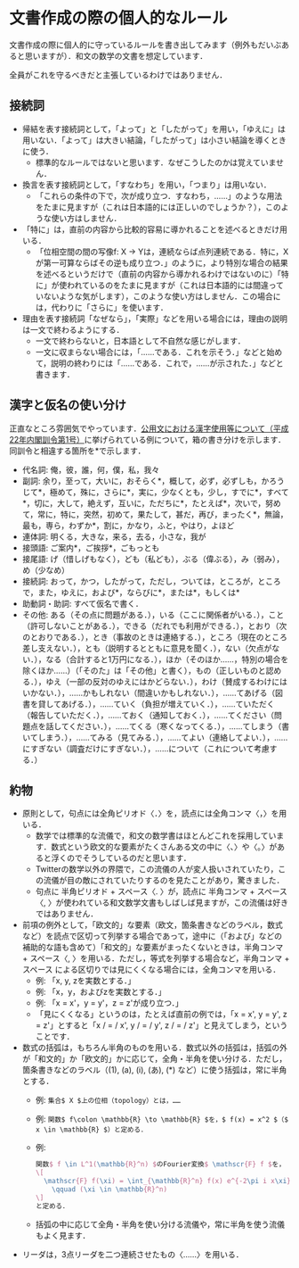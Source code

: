 # 文書作成の際の個人的なルール

文書作成の際に個人的に守っているルールを書き出してみます（例外もだいぶあると思いますが）．和文の数学の文書を想定しています．

全員がこれを守るべきだと主張しているわけではありません．

## 接続詞

- 帰結を表す接続詞として，「よって」と「したがって」を用い，「ゆえに」は用いない．「よって」は大きい結論，「したがって」は小さい結論を導くときに使う．
  - 標準的なルールではないと思います．なぜこうしたのかは覚えていません．
- 換言を表す接続詞として，「すなわち」を用い，「つまり」は用いない．
  - 「これらの条件の下で，次が成り立つ．すなわち，……」のような用法をたまに見ますが（これは日本語的には正しいのでしょうか？），このような使い方はしません．
- 「特に」は，直前の内容から比較的容易に導かれることを述べるときだけ用いる．
  - 「位相空間の間の写像f: X → Yは，連続ならば点列連続である．特に，Xが第一可算ならばその逆も成り立つ．」のように，より特別な場合の結果を述べるというだけで（直前の内容から導かれるわけではないのに）「特に」が使われているのをたまに見ますが（これは日本語的には間違っていないような気がします），このような使い方はしません．この場合には，代わりに「さらに」を使います．
- 理由を表す接続詞「なぜなら」，「実際」などを用いる場合には，理由の説明は一文で終わるようにする．
  - 一文で終わらないと，日本語として不自然な感じがします．
  - 一文に収まらない場合には，「……である．これを示そう．」などと始めて，説明の終わりには「……である．これで，……が示された．」などと書きます．

## 漢字と仮名の使い分け

正直なところ雰囲気でやっています．[公用文における漢字使用等について（平成22年内閣訓令第1号）](https://www.bunka.go.jp/kokugo_nihongo/sisaku/joho/joho/kijun/naikaku/kanji/index.html)に挙げられている例について，箱の書き分けを示します．同訓令と相違する箇所を\*で示します．

- 代名詞: 俺，彼，誰，何，僕，私，我々
- 副詞: 余り，至って，大いに，おそらく\*，概して，必ず，必ずしも，かろうじて\*，極めて，殊に，さらに\*，実に，少なくとも，少し，すでに\*，すべて\*，切に，大して，絶えず，互いに，ただちに\*，たとえば\*，次いで，努めて，常に，特に，突然，初めて，果たして，甚だ，再び，まったく\*，無論，最も，専ら，わずか\*，割に，かなり，ふと，やはり，よほど
- 連体詞: 明くる，大きな，来る，去る，小さな，我が
- 接頭語: ご案内\*，ご挨拶\*，ごもっとも
- 接尾語: げ（惜しげもなく），ども（私ども），ぶる（偉ぶる），み（弱み），め（少なめ）
- 接続詞: おって，かつ，したがって，ただし，ついては，ところが，ところで，また，ゆえに，および\*，ならびに\*，または\*，もしくは\*
- 助動詞・助詞: すべて仮名で書く．
- その他: ある（その点に問題がある．），いる（ここに関係者がいる．），こと（許可しないことがある．），できる（だれでも利用ができる．），とおり（次のとおりである．），とき（事故のときは連絡する．），ところ（現在のところ差し支えない．），とも（説明するとともに意見を聞く．），ない（欠点がない．），なる（合計すると1万円になる．），ほか（そのほか……，特別の場合を除くほか……）（「そのた」は「その他」と書く），もの（正しいものと認める．），ゆえ（一部の反対のゆえにはかどらない．），わけ（賛成するわけにはいかない．），……かもしれない（間違いかもしれない．），……てあげる（図書を貸してあげる．），……ていく（負担が増えていく．），……ていただく（報告していただく．），……ておく（通知しておく．），……てください（問題点を話してください．），……てくる（寒くなってくる．），……てしまう（書いてしまう．），……てみる（見てみる．），……てよい（連絡してよい．），……にすぎない（調査だけにすぎない．），……について（これについて考慮する．）

## 約物

- 原則として，句点には全角ピリオド〈．〉を，読点には全角コンマ〈，〉を用いる．
  - 数学では標準的な流儀で，和文の数学書はほとんどこれを採用しています．数式という欧文的な要素がたくさんある文の中に〈、〉や〈。〉があると浮くのでそうしているのだと思います．
  - Twitterの数学以外の界隈で，この流儀の人が変人扱いされていたり，この流儀が目の敵にされていたりするのを見たことがあり，驚きました．
  - 句点に 半角ピリオド + スペース〈. 〉が，読点に 半角コンマ + スペース〈, 〉が使われている和文数学文書もしばしば見ますが，この流儀は好きではありません．
- 前項の例外として，「欧文的」な要素（欧文，箇条書きなどのラベル，数式など）を読点で区切って列挙する場合であって，途中に（「および」などの補助的な語も含めて）「和文的」な要素がまったくないときは，半角コンマ + スペース〈, 〉を用いる．ただし，等式を列挙する場合など，半角コンマ + スペース による区切りでは見にくくなる場合には，全角コンマを用いる．
  - 例: 「x, y, zを実数とする．」
  - 例: 「x，y，およびzを実数とする．」
  - 例: 「x = x'，y = y'，z = z'が成り立つ．」
  - 「見にくくなる」というのは，たとえば直前の例では，「x = x', y = y', z = z'」とすると「x / = / x', y / = / y', z / = / z'」と見えてしまう，ということです．
- 数式の括弧は，もちろん半角のものを用いる．数式以外の括弧は，括弧の外が「和文的」か「欧文的」かに応じて，全角・半角を使い分ける．ただし，箇条書きなどのラベル（(1), (a), (i), (あ), (\*) など）に使う括弧は，常に半角とする．
  - 例: `集合$ X $上の位相（topology）とは，……`
  - 例: `関数$ f\colon \mathbb{R} \to \mathbb{R} $を，$ f(x) = x^2 $（$ x \in \mathbb{R} $）と定める．`
  - 例:

    ```tex
    関数$ f \in L^1(\mathbb{R}^n) $のFourier変換$ \mathscr{F} f $を，
    \[
      \mathscr{F} f(\xi) = \int_{\mathbb{R}^n} f(x) e^{-2\pi i x\xi} \,dx
        \qquad (\xi \in \mathbb{R}^n)
    \]
    と定める．
    ```

  - 括弧の中に応じて全角・半角を使い分ける流儀や，常に半角を使う流儀もよく見ます．
- リーダは，3点リーダを二つ連続させたもの〈……〉を用いる．
